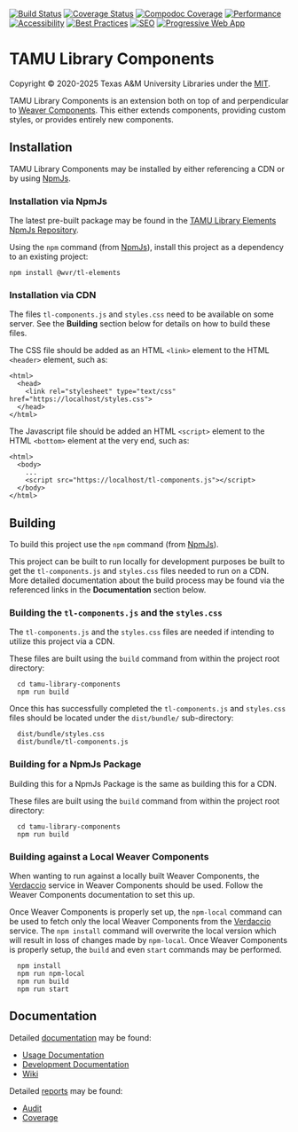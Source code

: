 [![Build Status](https://github.com/TAMULib/tamu-library-components/workflows/Build/badge.svg)](https://github.com/TAMULib/tamu-library-components/actions?query=workflow%3ABuild)
[![Coverage Status](https://coveralls.io/repos/github/TAMULib/tamu-library-components/badge.svg?branch=master)](https://coveralls.io/github/TAMULib/tamu-library-components?branch=master)
[![Compodoc Coverage](https://tamulib.github.io/tamu-library-components/docs/development/images/coverage-badge-documentation.svg)](https://tamulib.github.io/tamu-library-components/docs/development/coverage.html)
[![Performance](https://tamulib.github.io/tamu-library-components/reports/audit/assets/performance.svg)](https://tamulib.github.io/tamu-library-components/reports/audit/#performance)
[![Accessibility](https://tamulib.github.io/tamu-library-components/reports/audit/assets/accessibility.svg)](https://tamulib.github.io/tamu-library-components/reports/audit/#accessibility)
[![Best Practices](https://tamulib.github.io/tamu-library-components/reports/audit/assets/best-practices.svg)](https://tamulib.github.io/tamu-library-components/reports/audit/#best-practices)
[![SEO](https://tamulib.github.io/tamu-library-components/reports/audit/assets/seo.svg)](https://tamulib.github.io/tamu-library-components/reports/audit/#seo)
[![Progressive Web App](https://tamulib.github.io/tamu-library-components/reports/audit/assets/pwa.svg)](https://tamulib.github.io/tamu-library-components/reports/audit/#pwa)

# TAMU Library Components

Copyright © 2020-2025 Texas A&M University Libraries under the [MIT](LICENSE).

TAMU Library Components is an extension both on top of and perpendicular to [Weaver Components](https://github.com/TAMULib/weaver-components).
This either extends components, providing custom styles, or provides entirely new components.

## Installation

TAMU Library Components may be installed by either referencing a CDN or by using [NpmJs](https://www.npmjs.com/).

### Installation via NpmJs

The latest pre-built package may be found in the [TAMU Library Elements NpmJs Repository](https://www.npmjs.com/package/@wvr/tl-elements).

Using the `npm` command (from [NpmJs](https://www.npmjs.com/)), install this project as a dependency to an existing project:
```
npm install @wvr/tl-elements
```

### Installation via CDN

The files `tl-components.js` and `styles.css` need to be available on some server.
See the **Building** section below for details on how to build these files.

The CSS file should be added as an HTML `<link>` element to the HTML `<header>` element, such as:
```
<html>
  <head>
    <link rel="stylesheet" type="text/css" href="https://localhost/styles.css">
  </head>
</html>
```

The Javascript file should be added an HTML `<script>` element to the HTML `<bottom>` element at the very end, such as:
```
<html>
  <body>
    ...
    <script src="https://localhost/tl-components.js"></script>
  </body>
</html>
```

## Building

To build this project use the `npm` command (from [NpmJs](https://www.npmjs.com/)).

This project can be built to run locally for development purposes be built to get the `tl-components.js` and `styles.css` files needed to run on a CDN.
More detailed documentation about the build process may be found via the referenced links in the **Documentation** section below.

### Building the `tl-components.js` and the `styles.css`

The `tl-components.js` and the `styles.css` files are needed if intending to utilize this project via a CDN.

These files are built using the `build` command from within the project root directory:
```
  cd tamu-library-components
  npm run build
```

Once this has successfully completed the `tl-components.js` and `styles.css` files should be located under the `dist/bundle/` sub-directory:
```
  dist/bundle/styles.css
  dist/bundle/tl-components.js
```

### Building for a NpmJs Package

Building this for a NpmJs Package is the same as building this for a CDN.

These files are built using the `build` command from within the project root directory:
```
  cd tamu-library-components
  npm run build
```

### Building against a Local Weaver Components

When wanting to run against a locally built Weaver Components, the [Verdaccio](https://verdaccio.org/) service in Weaver Components should be used.
Follow the Weaver Components documentation to set this up.

Once Weaver Components is properly set up, the `npm-local` command can be used to fetch only the local Weaver Components from the [Verdaccio](https://verdaccio.org/) service.
The `npm install` command will overwrite the local version which will result in loss of changes made by `npm-local`.
Once Weaver Components is properly setup, the `build` and even `start` commands may be performed.
```
  npm install
  npm run npm-local
  npm run build
  npm run start
```

## Documentation

Detailed [documentation](https://tamulib.github.io/tamu-library-components/docs) may be found:
- [Usage Documentation](https://tamulib.github.io/tamu-library-components/docs/usage)
- [Development Documentation](https://tamulib.github.io/tamu-library-components/docs/development/index.html)
- [Wiki](https://github.com/TAMULib/tamu-library-components/wiki)

Detailed [reports](https://tamulib.github.io/tamu-library-components/reports) may be found:
- [Audit](https://tamulib.github.io/tamu-library-components/reports/audit/index.html)
- [Coverage](https://tamulib.github.io/tamu-library-components/reports/coverage/tl-elements/index.html)

